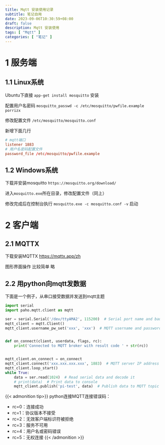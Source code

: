 ```yaml
---
title: Mqtt 安装使用记录
subtitle: 笔记自用
date: 2023-09-06T10:30:59+08:00
draft: false
description: Mqtt 安装使用
tags: [ "Mqtt" ]
categories: [ "笔记" ]
---
```


# 1 服务端

## 1.1 Linux系统

Ubuntu下直接 `app-get install mosquitto` 安装

配置用户名密码 `mosquitto_passwd -c /etc/mosquitto/pwfile.example porrizx`

修改配置文件 `/etc/mosquitto/mosquitto.conf`

新增下面几行

```conf
# mqtt端口
listener 1883
# 用户名密码配置文件
password_file /etc/mosquitto/pwfile.example
```

## 1.2 Windows系统

下载并安装mosquitto `https://mosquitto.org/download/`

进入`mosquitto.exe`所在目录，修改配置文件（同上）

修改完成后在控制台执行 `mosquitto.exe -c mosquitto.conf -v` 启动

# 2 客户端

## 2.1 MQTTX

下载安装MQTTX https://mqttx.app/zh

图形界面操作 比较简单 略

## 2.2 用python向mqtt发数据

下面是一个例子，从串口接受数据并发送到mqtt主题

```python
import serial
import paho.mqtt.client as mqtt

ser = serial.Serial('/dev/ttyAMA2', 115200)  # Serial port name and baud rate
mqtt_client = mqtt.Client()
mqtt_client.username_pw_set('xxx', 'xxx')  # MQTT username and password


def on_connect(client, userdata, flags, rc):
    print('Connected to MQTT broker with result code ' + str(rc))


mqtt_client.on_connect = on_connect
mqtt_client.connect('xxx.xxx.xxx.xxx', 1883)  # MQTT server IP address and port number
mqtt_client.loop_start()
while True:
    data = ser.read(1024)  # Read serial data and decode it
    # print(data)  # Print data to console
    mqtt_client.publish('pi-test', data)  # Publish data to MQTT topic
```

{{< admonition tip>}}
python连接MQTT连接错误码：

- rc=0：连接成功
- rc=1：协议版本不接受
- rc=2：无效客户端标识符被拒绝
- rc=3：服务不可用
- rc=4：用户名或密码错误
- rc=5：无权连接
{{< /admonition >}}
